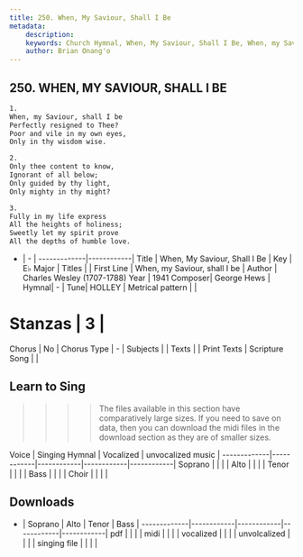 ```yaml
---
title: 250. When, My Saviour, Shall I Be
metadata:
    description: 
    keywords: Church Hymnal, When, My Saviour, Shall I Be, When, my Saviour, shall I be, 
    author: Brian Onang'o
---
```



## 250. WHEN, MY SAVIOUR, SHALL I BE

```txt
1.
When, my Saviour, shall I be 
Perfectly resigned to Thee? 
Poor and vile in my own eyes, 
Only in thy wisdom wise. 

2.
Only thee content to know, 
Ignorant of all below; 
Only guided by thy light, 
Only mighty in thy might? 

3.
Fully in my life express 
All the heights of holiness; 
Sweetly let my spirit prove 
All the depths of humble love.

```

- |   -  |
-------------|------------|
Title | When, My Saviour, Shall I Be |
Key | E♭ Major |
Titles |  |
First Line | When, my Saviour, shall I be |
Author | Charles Wesley (1707-1788)
Year | 1941
Composer| George Hews |
Hymnal|  - |
Tune| HOLLEY |
Metrical pattern | |
# Stanzas | 3 |
Chorus | No |
Chorus Type | - |
Subjects |  |
Texts |  |
Print Texts | 
Scripture Song |  |
  
## Learn to Sing

>>>> The files available in this section have comparatively large sizes. If you need to save on data, then you can download the midi files in the download section as they are of smaller sizes.

Voice |  Singing Hymnal | Vocalized | unvocalized music |
-------------|------------|------------|------------|------------|
Soprano | | | |
Alto | | | |
Tenor | | | |
Bass | | | |
Choir | | | |

## Downloads

- |  Soprano | Alto | Tenor | Bass |
-------------|------------|------------|------------|------------|
pdf | | | |
midi | | | |
vocalized | | | |
unvolcalized | | | |
singing file | | | |
  